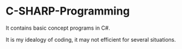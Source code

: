 # C-SHARP-Programming
It contains basic concept programs in C#.

It is my idealogy of coding, it may not efficient for several situations.
